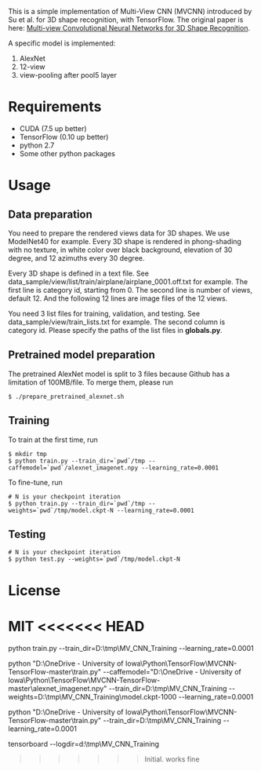 This is a simple implementation of Multi-View CNN (MVCNN) introduced by Su et al. for 3D shape recognition, with TensorFlow. The original paper is here: [Multi-view Convolutional Neural Networks for 3D Shape Recognition](http://vis-www.cs.umass.edu/mvcnn/).

A specific model is implemented:

1. AlexNet
2. 12-view
3. view-pooling after pool5 layer

# Requirements

- CUDA (7.5 up better)
- TensorFlow (0.10 up better)
- python 2.7
- Some other python packages


# Usage

## Data preparation

You need to prepare the rendered views data for 3D shapes. We use ModelNet40 for example. Every 3D shape is rendered in phong-shading with no texture, in white color over black background, elevation of 30 degree, and 12 azimuths every 30 degree. 

Every 3D shape is defined in a text file. See data\_sample/view/list/train/airplane/airplane_0001.off.txt for example. The first line is category id, starting from 0. The second line is number of views, default 12. And the following 12 lines are image files of the 12 views.

You need 3 list files for training, validation, and testing. See data\_sample/view/train_lists.txt for example. The second column is category id. Please specify the paths of the list files in **globals.py**.

## Pretrained model preparation

The pretrained AlexNet model is split to 3 files because Github has a limitation of 100MB/file. To merge them, please run

```
$ ./prepare_pretrained_alexnet.sh
```

## Training

To train at the first time, run

```
$ mkdir tmp
$ python train.py --train_dir=`pwd`/tmp --caffemodel=`pwd`/alexnet_imagenet.npy --learning_rate=0.0001
```

To fine-tune, run

```
# N is your checkpoint iteration
$ python train.py --train_dir=`pwd`/tmp --weights=`pwd`/tmp/model.ckpt-N --learning_rate=0.0001
```

## Testing

```
# N is your checkpoint iteration
$ python test.py --weights=`pwd`/tmp/model.ckpt-N
```

# License
MIT
<<<<<<< HEAD
=======
python train.py --train_dir=D:\tmp\MV_CNN_Training --learning_rate=0.0001

python "D:\OneDrive - University of Iowa\Python\TensorFlow\MVCNN-TensorFlow-master\train.py" --caffemodel="D:\OneDrive - University of Iowa\Python\TensorFlow\MVCNN-TensorFlow-master\alexnet_imagenet.npy" --train_dir=D:\tmp\MV_CNN_Training --weights=D:\tmp\MV_CNN_Training\model.ckpt-1000 --learning_rate=0.0001

python "D:\OneDrive - University of Iowa\Python\TensorFlow\MVCNN-TensorFlow-master\train.py" --train_dir=D:\tmp\MV_CNN_Training --learning_rate=0.0001

tensorboard --logdir=d:\tmp\MV_CNN_Training
>>>>>>> Initial. works fine
